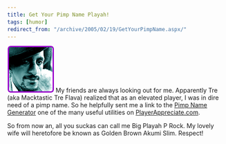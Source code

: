 ```yaml
---
title: Get Your Pimp Name Playah!
tags: [humor]
redirect_from: "/archive/2005/02/19/GetYourPimpName.aspx/"
---
```


![](/assets/images/PimpName.gif) My friends are always looking out for me.
Apparently Tre (aka Macktastic Tre Flava) realized that as an elevated
player, I was in dire need of a pimp name. So he helpfully sent me a
link to the [Pimp Name Generator](http://www.playerappreciate.com/pimphandle.asp) one of the
many useful utilities on [PlayerAppreciate.com](http://www.PlayerAppreciate.com).

So from now an, all you suckas can call me Big Playah P Rock. My lovely
wife will heretofore be known as Golden Brown Akumi Slim. Respect!

